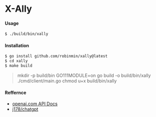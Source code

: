 # X-Ally

#### Usage
```bash
$ ./build/bin/xally
```

#### Installation

```bash
$ go install github.com/robinmin/xally@latest
$ cd xally
$ make build
```
> mkdir -p build/bin
> GO111MODULE=on go build -o build/bin/xally ./cmd/client/main.go
> chmod u+x build/bin/xally

#### Reffernce

- [openai.com API Docs](https://platform.openai.com/docs/introduction/overview)
- [j178/chatgpt](https://github.com/j178/chatgpt)
